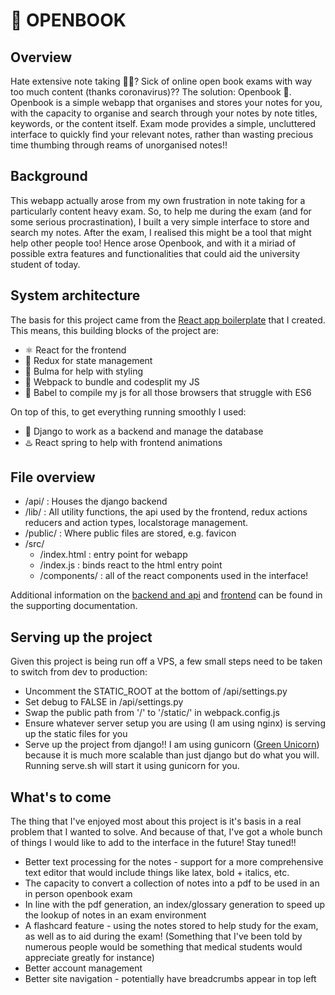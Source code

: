 # 📖 OPENBOOK

## Overview
Hate extensive note taking 😤😤? Sick of online open book exams with way too much content (thanks coronavirus)?? The solution: Openbook 📖. Openbook is a simple webapp that organises and stores your notes for you, with the capacity to organise and search through your notes by note titles, keywords, or the content itself. Exam mode provides a simple, uncluttered interface to quickly find your relevant notes, rather than wasting precious time thumbing through reams of unorganised notes!!

## Background
This webapp actually arose from my own frustration in note taking for a particularly content heavy exam. So, to help me during the exam (and for some serious procrastination), I built a very simple interface to store and search my notes. After the exam, I realised this might be a tool that might help other people too! Hence arose Openbook, and with it a miriad of possible extra features and functionalities that could aid the university student of today.

## System architecture
The basis for this project came from the [React app boilerplate](https://github.com/zachjbrowning/react-app-boilerplate) that I created. This means, this building blocks of the project are:
  - ⚛️ React for the frontend
  - 🧰 Redux for state management
  - 💅 Bulma for help with styling
  - 🎒 Webpack to bundle and codesplit my JS
  - 🔏 Babel to compile my js for all those browsers that struggle with ES6

On top of this, to get everything running smoothly I used:
  - 🐍 Django to work as a backend and manage the database
  - ♨️ React spring to help with frontend animations


## File overview
 - /api/ : Houses the django backend
 - /lib/ : All utility functions, the api used by the frontend, redux actions reducers and action types, localstorage management.
 - /public/ : Where public files are stored, e.g. favicon
 - /src/ 
   - /index.html : entry point for webapp
   - /index.js : binds react to the html entry point
   - /components/ : all of the react components used in the interface!

Additional information on the [backend and api](Backend_API.md) and [frontend](Frontend.md) can be found in the supporting documentation.

## Serving up the project
Given this project is being run off a VPS, a few small steps need to be taken to switch from dev to production:
 - Uncomment the STATIC_ROOT at the bottom of /api/settings.py
 - Set debug to FALSE in /api/settings.py
 - Swap the public path from '/' to '/static/' in webpack.config.js
 - Ensure whatever server setup you are using (I am using nginx) is serving up the static files for you
 - Serve up the project from django!! I am using gunicorn ([Green Unicorn](https://gunicorn.org/)) because it is much more scalable than just django but do what you will. Running serve.sh will start it using gunicorn for you.

## What's to come
The thing that I've enjoyed most about this project is it's basis in a real problem that I wanted to solve. And because of that, I've got a whole bunch of things I would like to add to the interface in the future! Stay tuned!!
 - Better text processing for the notes - support for a more comprehensive text editor that would include things like latex, bold + italics, etc.
 - The capacity to convert a collection of notes into a pdf to be used in an in person openbook exam
 - In line with the pdf generation, an index/glossary generation to speed up the lookup of notes in an exam environment
 - A flashcard feature - using the notes stored to help study for the exam, as well as to aid during the exam! (Something that I've been told by numerous people would be something that medical students would appreciate greatly for instance)
 - Better account management
 - Better site navigation - potentially have breadcrumbs appear in top left

